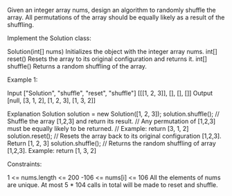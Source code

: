 Given an integer array nums, design an algorithm to randomly shuffle the array. All permutations of the array should be equally likely as a result of the shuffling.

Implement the Solution class:

Solution(int[] nums) Initializes the object with the integer array nums.
int[] reset() Resets the array to its original configuration and returns it.
int[] shuffle() Returns a random shuffling of the array.
 

Example 1:

Input
["Solution", "shuffle", "reset", "shuffle"]
[[[1, 2, 3]], [], [], []]
Output
[null, [3, 1, 2], [1, 2, 3], [1, 3, 2]]

Explanation
Solution solution = new Solution([1, 2, 3]);
solution.shuffle();    // Shuffle the array [1,2,3] and return its result.
                       // Any permutation of [1,2,3] must be equally likely to be returned.
                       // Example: return [3, 1, 2]
solution.reset();      // Resets the array back to its original configuration [1,2,3]. Return [1, 2, 3]
solution.shuffle();    // Returns the random shuffling of array [1,2,3]. Example: return [1, 3, 2]

 

Constraints:

1 <= nums.length <= 200
-106 <= nums[i] <= 106
All the elements of nums are unique.
At most 5 * 104 calls in total will be made to reset and shuffle.
